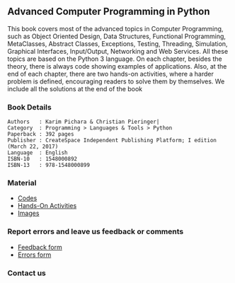 ## Advanced Computer Programming in Python

[logo]: https://advancedpythonprogramming.github.io/images/cover-front.png

This book covers most of the advanced topics in Computer Programming, such as Object Oriented Design, Data Structures, Functional Programming, MetaClasses, Abstract Classes, Exceptions, Testing, Threading, Simulation, Graphical Interfaces, Input/Output, Networking and Web Services. All these topics are based on the Python 3 language. On each chapter, besides the theory, there is always code showing examples of applications. Also, at the end of each chapter, there are two hands-on activities, where a harder problem is defined, encouraging readers to solve them by themselves. We include all the solutions at the end of the book


### Book Details
```
Authors   : Karim Pichara & Christian Pieringer|
Category  : Programming > Languages & Tools > Python
Paperback : 392 pages
Publisher : CreateSpace Independent Publishing Platform; I edition (March 22, 2017)
Language  : English
ISBN-10   : 1548000892
ISBN-13   : 978-1548000899
```

### Material
* [Codes]()
* [Hands-On Activities](https://github.com/advancedpythonprogramming/hands-on-activities)
* [Images]()

### Report errors and leave us feedback or comments
* [Feedback form](https://goo.gl/forms/X2DEJXoWRyqVxKpC2)
* [Errors form](https://goo.gl/forms/58GgTgbMAg6Dvpdr1)

### Contact us
